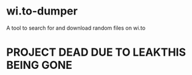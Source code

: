# wi.to-dumper
A tool to search for and download random files on wi.to

# PROJECT DEAD DUE TO LEAKTHIS BEING GONE
